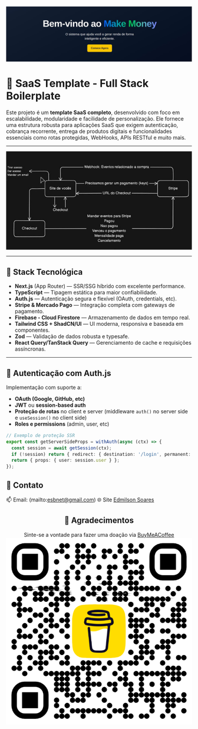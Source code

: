<center> 

![Capa](/src/assets/capa.jpeg)
</center>

# 🚀 SaaS Template - Full Stack Boilerplate

Este projeto é um **template SaaS completo**, desenvolvido com foco em escalabilidade, modularidade e facilidade de personalização. Ele fornece uma estrutura robusta para aplicações SaaS que exigem autenticação, cobrança recorrente, entrega de produtos digitais e funcionalidades essenciais como rotas protegidas, WebHooks, APIs RESTful e muito mais.

---

<center> 

![Gateway de pagamento Stripe](/src/assets/arch.jpeg)
</center>

---

## 🧱 Stack Tecnológica

- **Next.js** (App Router) — SSR/SSG híbrido com excelente performance.
- **TypeScript** — Tipagem estática para maior confiabilidade.
- **Auth.js** — Autenticação segura e flexível (OAuth, credentials, etc).
- **Stripe & Mercado Pago** — Integração completa com gateways de pagamento.
- **Firebase - Cloud Firestore** — Armazenamento de dados em tempo real.
- **Tailwind CSS + ShadCN/UI** — UI moderna, responsiva e baseada em componentes.
- **Zod** — Validação de dados robusta e typesafe.
- **React Query/TanStack Query** — Gerenciamento de cache e requisições assíncronas.

---

## 🔐 Autenticação com Auth.js

Implementação com suporte a:

- **OAuth (Google, GitHub, etc)**
- **JWT** ou **session-based auth**
- **Proteção de rotas** no client e server (middleware `auth()` no server side e `useSession()` no client side)
- **Roles e permissions** (admin, user, etc)

```ts
// Exemplo de proteção SSR
export const getServerSideProps = withAuth(async (ctx) => {
  const session = await getSession(ctx);
  if (!session) return { redirect: { destination: '/login', permanent: false } };
  return { props: { user: session.user } };
});
```
##

## 📨 Contato
📫 Email: (mailto:esbnet@gmail.com)
🌐 Site [Edmilson Soares](https://esbnet-port.vercel.app/)



<center>

## 🙏 Agradecimentos
Sinte-se a vontade para fazer uma doação via [BuyMeACoffee](https://www.buymeacoffee.com/esbdev)
![Capa](/src/assets/bmc_qr.png)

</center>

